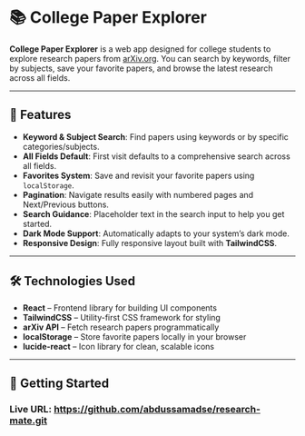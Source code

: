 # 📚 College Paper Explorer

**College Paper Explorer** is a web app designed for college students to explore research papers from [arXiv.org](https://arxiv.org).
You can search by keywords, filter by subjects, save your favorite papers, and browse the latest research across all fields.

---

## 🌟 Features

- **Keyword & Subject Search**: Find papers using keywords or by specific categories/subjects.
- **All Fields Default**: First visit defaults to a comprehensive search across all fields.
- **Favorites System**: Save and revisit your favorite papers using `localStorage`.
- **Pagination**: Navigate results easily with numbered pages and Next/Previous buttons.
- **Search Guidance**: Placeholder text in the search input to help you get started.
- **Dark Mode Support**: Automatically adapts to your system’s dark mode.
- **Responsive Design**: Fully responsive layout built with **TailwindCSS**.

---

## 🛠 Technologies Used

- **React** – Frontend library for building UI components
- **TailwindCSS** – Utility-first CSS framework for styling
- **arXiv API** – Fetch research papers programmatically
- **localStorage** – Store favorite papers locally in your browser
- **lucide-react** – Icon library for clean, scalable icons

---

## 🚀 Getting Started

### Live URL: https://github.com/abdussamadse/research-mate.git
